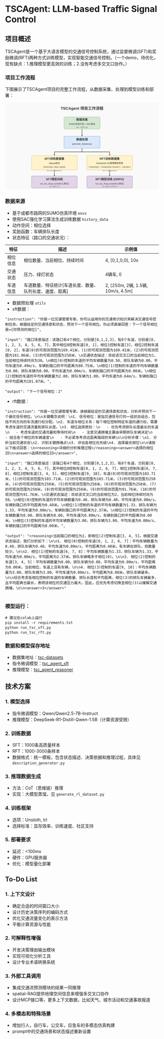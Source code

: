 # TSCAgent: LLM-based Traffic Signal Control

## 项目概述

TSCAgent是一个基于大语言模型的交通信号控制系统，通过监督微调(SFT)和奖励微调(RFT)两种方式训练模型，实现智能交通信号控制。（一个demo，待优化，现有缺点：1.推理模型更高效的训练；2.没有考虑多交叉口协作。）

### 项目工作流程

下图展示了TSCAgent项目的完整工作流程，从数据采集、处理到模型训练和部署：

![TSCAgent工作流程图](pic/workflow.svg)

### 数据来源

- 基于成都市路网的SUMO仿真环境 `envs`
- 使用SAC强化学习算法生成训练数据 `history_data`
- 动作空间：相位选择
- 奖励函数：车辆排队长度
- 状态特征（路口的交通状况）：

| 特征     | 描述                                                     | 示例值                             |
| -------- | -------------------------------------------------------- | ---------------------------------- |
| 相位信息 | 相位数量、当前相位、持续时间                             | 4, [0,1,0,0], 10s                  |
| 交通状态 | 压力、绿灯状态                                           | 4辆车, 0                           |
| 车道信息 | 车道数量、特征统计[车道长度、数量、队列长度、速度、距离] | 2, [250m, 2辆, 1.5辆, 10m/s, 4.5m] |

- 数据预处理 `utils`
- sft数据：

```
"instruction": "你是一位交通管理专家。你可以运用你的交通常识知识来解决交通信号控制任务。根据给定的交通场景和状态，预测下一个信号相位。你必须直接回答：下一个信号相位是={你预测的相位}",

"input": "路口场景描述：该路口有4个相位，分别是[0,1,2,3]，有8个车道，分别是[0, 1, 2, 3, 4, 5, 6, 7]，其中相位0控制车道[0, 1]，相位1控制车道[3]，相位2控制车道[0, 2]，车道(0)的可观测范围为169.41米，(1)的可观测范围为169.41米，(2)的可观测范围为161.06米，(3)的可观测范围为250米，\n交通状态描述：目前该交叉口的当前相位为1，当前相位持续时间为30。\n相位(0)控制的车道的平均车辆数量为0.50，排队车辆为0.00，平均车速为0.49m/s，车辆到路口的平均距离为80.75米。\n相位(1)控制的车道的平均车辆数量为0.00，排队车辆为0.00，平均车速为0.00m/s，车辆到路口的平均距离为0.00米。\n相位(2)控制的车道的平均车辆数量为2.00，排队车辆为1.00，平均车速为0.64m/s，车辆到路口的平均距离为101.07米。",

"output": "下一个信号相位：2"
```

- rft数据：

```
"instruction": "你是一位交通管理专家。请根据给定的交通场景和状态，分析并预测下一个最优信号相位。\n\n关键概念说明：\n1. 信号相位：是指交通信号灯的一组状态组合，包括不同方向的车流通行权分配。\n2. 车道与相位关系：每个相位控制特定车道的通行权，需要考虑车道的交通流量和排队长度。\n3. 相位选择原则：\n   - 优先考虑排队长度最长的车道\n   - 考虑车道的交通流量和等待时间\n   - 注意交通拥堵主要由早期排队车辆决定\n   - 结合各个相位的车辆速度\n   - 不必紧急考虑远距离路段的车辆\n\n分析步骤：\n1. 分析当前交通状态\n2. 识别关键拥堵点\n3. 评估各相位优先级\n4. 选择最优相位\n\n请按以下格式回答：\n<reasoning>详细的分析推理过程</reasoning><answer>选择的相位ID\n<answer>选择的相位ID</answer>",
  
"input": "路口场景描述：该路口有4个相位，分别是[0,1,2,3]，有8个车道，分别是[0, 1, 2, 3, 4, 5, 6, 7]，其中相位0控制车道[0, 1, 2, 6, 7]，相位1控制车道[6, 7, 8]，相位2控制车道[3, 4, 5]，相位3控制车道[9, 10]，车道(0)的可观测范围为103.71米，(1)的可观测范围为103.71米，(2)的可观测范围为103.71米，(3)的可观测范围为250米，(4)的可观测范围为250米，(5)的可观测范围为250米，(6)的可观测范围为250米，(7)的可观测范围为250米，(8)的可观测范围为250米，(9)的可观测范围为91.76米，(10)的可观测范围为91.76米，\n交通状态描述：目前该交叉口的当前相位为2，当前相位持续时间为50。\n相位(0)控制的车道的平均车辆数量为0.40，排队车辆为0.40，平均车速为0.00m/s，车辆到路口的平均距离为0.40米。\n相位(1)控制的车道的平均车辆数量为1.33，排队车辆为1.33，平均车速为0.00m/s，车辆到路口的平均距离为2.37米。\n相位(2)控制的车道的平均车辆数量为0.00，排队车辆为0.00，平均车速为0.00m/s，车辆到路口的平均距离为0.00米。\n相位(3)控制的车道的平均车辆数量为3.00，排队车辆为3.00，平均车速为0.00m/s，车辆到路口的平均距离为8.00米。",
  
"output": "<reasoning>当前路口的相位为2，即相位(2)控制车道[3, 4, 5]。根据交通状态描述，我们分析如下：\n\n1. 相位(0)控制的车道[0, 1, 2, 6, 7]：平均车辆数量为0.40，排队车辆为0.40，平均车速为0.00m/s，平均距离为0.40米。有车辆在排队，但数量较少。\n\n2. 相位(1)控制的车道[6, 7, 8]：平均车辆数量为1.33，排队车辆为1.33，平均车速为0.00m/s，平均距离为2.37米。排队车辆略多于相位(0)。\n\n3. 相位(2)控制的车道[3, 4, 5]：平均车辆数量为0.00，排队车辆为0.00，平均车速为0.00m/s，平均距离为0.00米。当前相位，车道上没有车辆。\n\n4. 相位(3)控制的车道[9, 10]：平均车辆数量为3.00，排队车辆为3.00，平均车速为0.00m/s，平均距离为8.00米。排队车辆最多。\n\n综合考虑各相位控制的车道的车辆数量、排队长度和平均距离，相位(3)的排队车辆最多，且平均距离也最长，表明该相位的交通压力最大。因此，应优先考虑切换至相位(3)以缓解交通拥堵。\n\n<answer>3</answer>"
  
```

### 模型运行：

```
# 建议在colab上运行
pip install -r requirements.txt
python run_tsc_sft.py
python run_tsc_rft.py
```

### 数据和模型保存地址

- 数据集地址：[tsc-datasets](https://huggingface.co/datasets/jiam/tsc-datasets)
- 指令微调模型：[tsc_agent_sft](https://huggingface.co/jiam/tsc_agent_sft)
- 推理模型：[tsc_agent_reasoner](https://huggingface.co/jiam/tsc_agent_reasoner)

## 技术方案

### 1. 模型选择

- 指令微调模型：Qwen/Qwen2.5-7B-Instruct
- 推理模型：DeepSeek-R1-Distill-Qwen-1.5B（计算资源受限）

### 2. 训练数据

- SFT：1000条高质量样本
- RFT：1000-3000条样本
- 数据格式：统一模板，包含状态描述、决策依据和推理过程，具体见 `description_generator.py`

### 3. 推理数据生成

- 方法：CoT（思维链）推理
- 实现：大模型蒸馏，见 `generate_rl_dataset.py`

### 4. 训练框架

- 选项：Unsloth, trl
- 选择标准：显存效率、训练速度、社区支持

### 5. 部署要求

- 延迟：<100ms
- 硬件：GPU服务器
- 优化：模型量化部署

## To-Do List

### 1. 上下文设计

- 确定合适的时间窗口大小
- 设计历史决策序列的编码方式
- 优化交通流量变化的表示方法
- 平衡计算资源与性能

### 2. 可解释性增强

- 开发决策理由输出模块
- 实现可视化分析工具
- 设计专业术语转换系统

### 3. 外部工具调用

- 集成交通流预测模块的结果一同推理
- spatial-RAG提供地理空间信息来增强多交叉口协作
- 设计MCP接口等，更多上下文数据，比如天气、城市活动和交通事故报道

### 4. 多模态和特殊场景

- 增加行人，自行车，公交车，应急车的多模态仿真构建
- prompt中的交通场景和状态描述重新设置
